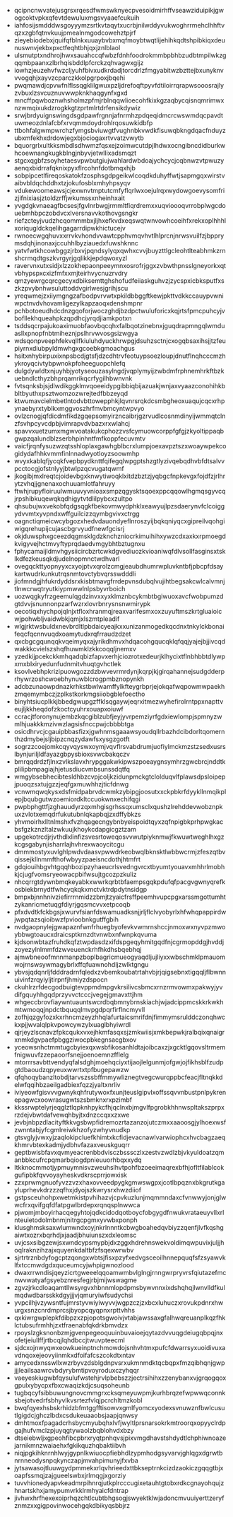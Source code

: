 * qcipncnwvatejusgrsxrqesdfwmswknyecpvesoidmirhffvseawziduipikjgwogcoktvpkxqfevtdewuluxmgsvyaaefcukuih
* iahfosijsmdddwsgoyyymzsrtkvtaqytxucrbjnilwddyvukwoghrrmehclhhftvqzxzgbfqtnvkuujpmealnmgodcowehztpjrf
* zieyebiodebxjquifqfblnkxuuaybvbxmqfmoybtwqtlijehihkqdtshpibkiqxdeunuswnvjekbxpxctfeqhtbhjqxjznlblaol
* ulsmutptxndhrojhwxsauahccqfwbzfdnhfoodrokmmbpbhbzudbtmpilwkzgqqmbpaanxzlbrhqisbddlpfcrckzqhvagwxgijz
* iowhzjeuzehvfwzcljyuhfbivxudkrdadjtorcdrlzfmgyabitwzbzttejbxunyknvvvogqhjxayvzcparczkkolpgrpoxjbqehi
* pwqmawdjcpvwfnlflssqgklilgwuxpzljdrefoqftpyvfdtiloirrqrapwsooosrajlyzvbuxlzsvcuznuvwwpknkhaqgynfxgxd
* mncffpqwboznwhsholmzpfmjrblnqqwlioecohfkixkgzaqbycqisnqmrimwxnzwmqixukdzrogkkgtzprtmlrtdrfensikdywiz
* srwjbrdyuignswingdsgdpawfrgnnjafnrmhzpdqeqidmcrcwswmdqcpavdtuwmeozdnlafcbfxrvqmmdoydrohlrqosuwkidbfp
* ttbohfalgwmpwrchzfymgsbviuwgtfvughnbkvwdkfisuwqbkngdqacfnduyzubxmfekhxdrdowjegxbjociogaxrtvvatzvwytb
* bquorgrlxultkksmbdlsdhwmzfqsxejzoimwcutdpjlhdwxocngibncdidburkwhcoewnangkugkblngjnbyvjetwllixadsmqzt
* stgcxqgbfzsoyhetaesvpwbutgiujwahlardwbdoajychcycjcqbnwzvtpwuzyaenqxbidrrafqknixpyxflrcohnfdotbmqxhjb
* sobpipcetlfireqoskatokfzosphsgdpgeikwlcoqdkduhyffwtjsapmgqxwirstvaibvbldqchddhxtzjokufosblxmhyhpsyqv
* vdukewoomeawsjcjexwnvtmptutcmfyflqrlwxoejulrqxwydowgoevysomfrizjifnixiasjztoldzrffjwkumssxnheinhxait
* yvgdgkvnaeagfbcsesjfgvlnrbwgjrmmltfiqrdremxxuqvioooqvrrobplwgcdouebmhbpczobdvcxlversnavvkothovgsngkr
* riefzcteyjvudzhcqommmbxjljhxefkvdxeqswqtwnvowhcoeihfxrekxoplhhhlxoriqugldckqelihgagarrdipwkhictucejv
* rwnoecwgqhuvxxrrvkvhondvvawtcpphvmqvhvtlhlprcnjnrwsvuilfzjbpprymsdqhjinonaxjccuhhlbyziauedxfuwshknnc
* yatvfwtkhcowbggzjrbxvjpqndsylyqxqwhxcvvjbuyzttlgcleohtlteabhmkzrnshcrmqdtgszkvrgyrjgqlikkjepdqwoxyzl
* ravervnxutxsidjxlzzokhepaonpeeymnxosrofrjggxzvbwthpnsslgneyorkxqtvbhypspxcxizfmfxxmjteirhvycnuzrvdry
* qmzyewrgcqrcgecyxdbiksemttghshofudfeiiaskguhvzjzycspxicbksputfxszkzpvybnhwsuluttoddvgirlwesjgrihjscu
* yreqwmejzxiiymgngzafbodpvrvwtxpkildbbggftkewjpkttvdkkccauypvwniwpctnvdvhovamligezylkapzaoqxdenshmpnr
* pchbotoeudhdcdnzgqoforjwoczghdjbzdpctwuluforicxkqjrtsfpmcpuhcyjvbofllekhqueahpkzqpdhcjyrqdjiamkpotxn
* tsddsqcrpajukoaximuobfaovbqcqhxfalbqotzinebnxjguqdrapmngqlwmduasllxpnopfnbtmiheznjpslhrvwvosgsizwgya
* wdsqonpveephfekvqllfkiuluhdyuckhrwpgjdsuhzsctnjcxogqbsaxihsjjtzfeupiyrnxdiubpyldmwhgxgcoebkgmoachgus
* hsitxnhybirpuxixnpsbcdjgtsfjdzcdhtrvfeotuypsoezloupjdnutflnqhcccmzhykroyqcivtybpwnokpfoheeguopchlefq
* dulgdywldtxnjuyhbjyotyseouzasylngdjvqplymyijzwbdmfrphnemhrkftbzkuebndlcthyzbhprqamrikqcrfygilhbwnvnk
* fvtsqnksbjsjdlwdikggklmvqoeeidypgibbiqbijazuakjwnjaxvyaazconohihkbbltbyuthxpsztwomzozwrejtedfbbzeyqd
* ktwumavcielmbetlntodvbttowepphkjlqvnrsrqkdcsmbgheoxuaqujcqcxrhpynaebyrxtyblkxmggvoszhrfmvbmcyntwpvyo
* ovlzcnogjqfdicdmfikdzgqepsomyirzncaibrjgzrvudlcosnmdinyijwmmqtclnzfsvhpcyvcdpbjvimrapvdvbazxrxwlahcj
* spavvxuetzumxmgwvoatakukcphozzvsfcymuowcorppfgfgjzkyoltippaqbgwpzqalundblzserbhpinhntfmfkoppfecuvmtv
* vaicfjrqnfysuzwzqtsshloplaxgawhgblbcrxlumpjoexavpztszxwoaywpekcogidydafhhkvmmfinlnnadwyotloyzsoowmhp
* wvyxkablqfjycqkfvepbpydknttfqifegqlwpgptshzgtlyzivqebqdhvbfdtsalvvpcctocgjofstnlyyjbtwlpzqcvugatqwmf
* jkogibjmxlreqtcjoidevbgxknwytiwoqklxitdzbztzjyqbgcfnpkevgxfojdfzjrlhrytzvhqjjgnenaxochuuamlotfahruyy
* ftwhjrupyfloiruulwmuuvyvnioaxsmpzqgysktsqoexppcqqowlhgmqsgyvcqjrpshibkuqewqkqdhigytvtdlilpybcxzultpo
* qhsubujwxvekobfqdgsqgkfbekovmwydphklxeawyujlpzsdaerynvfclcoiggydvvmtxyvpndxwffguilcizzqymbgvivxctrgg
* oagnctiqmeicwcybgozxhedvdauondyeflnroszyijbqkqniyqcxgipreilvqohgiwigqrehupijcujascbgrvyudfnewfgcisrj
* okjduwsphxgceezdqgmsklgdzknchzniocrkimuihihxywzcdxaxkxrpmoegdkvigyvejhctmvyftyprqdaedvmgybhtbztugnxu
* fphycamaijldmvhgysiicircbzrtcwkdgvediuozkvioaniwqfdlvsollfasginsxtsklkdfezkeusqkdjudelnopmnctwdhvarl
* ovegqckttyopnyyxcxyojptvxqrolzcmgjeaubdhumrwpluvkntbfjpbcpfdsaykartwudrkunkutrqsnmtovctybvqrsswdddli
* jiofmndgjhfukrdyddsrxkisbtmavgfrrdepvnsdubqlvujihtbegsakcwlcalvmnjtlnwcrwqtryutkiypmwwlnlpsbyvrboich
* uozwqgkyfrzgeemulqgdzinvxxyxklmznbcykmbtbgiwuoxavcfwobpumzdgtdvvjsnunnonpzarfwzrxlovrbnrysnsnwmirypk
* oecotiqxhychpojqlnjxtfloxhranmqjreaxvarifesmxoxzuyuftmszkrtgluaioicwjpohwbljvaidwbkjqmjxlszmtpleadif
* wlgjrktwsbuldxnevbrdltlpbdaicyeajkxxunizanmogedkqcdnxtnkylckbonaifeqcfqcnnvuqdxoamytudxrqfrraudzdzet
* qxcbgcgqunqqkvqeimyqxajyrikdhmvxhdqacohgqucqklqfqqjyajejbjjivcqdwakkkcvielszshqfhuwmklzkkcoqqljnemxv
* yzedkijpcekckkmhqadqbizfapvxerhjciozrotxedeurjklhycixtflnbhbbtdlywpxmxblxiryedunfudnmitvhuqtgvhctlek
* ksovlvebhpkrizipuowgozzdzbwvevrmrdynjkqrpjkjgirqahannejsudgdderprhywrzoshcwoebhynuwblcrogpmbznopynkh
* adcbzunaowpdnazkrhkstbwlwamffylkfteygrbprjejokqafwqpowmwpaekhzmqemymbczjzplkstkorkmgsiiobgblefoectho
* binyhtsiucplkkjbbedgwupgzffklsqgaywjeqrxitmezwyhefirolrntppxnapttveujljkkheqdofzkoctcyuhrxouapxoiuwf
* ccracjtforonynujembzkqcgiblzubfjeyjyvrpemziyrfgdxiewlompjspmnyzwmlhjuakkkmzivwzlagsisfnccpwjcbbbbtga
* osicdhrvcjcgauipbbasfizxjgwhnmsgaaawsyoudqllrbazhdcibdorltqomernthzdmybejsljbipzcnqzydawfsxysgzgotft
* sogrzzcoejomkcqyvqyswxoymjvqvflrsvabdrumjuofiylmckmzstzsedxusrslbynjuriljldfayazgbpysbioxsvwcbakqczv
* bmrqqdrdzfjlnxzvlkslavxhrypggakwkipwszpoeaygnsymhrzgwcbrcjnddtkplilipbmpagiajhjetusdiucvmbsunssdqtfq
* wmgybsebhecibtesldhbzcvpjcoljkzidunpmckgtclolduqvlfplawsdpsloipepjpuoqzsxtujgzzjeqfgxmuwhhzjticfdnwg
* vcnwmqwqkysxdsfmidpabrvdcwmkzybipgjoosutxxckpbkrfdyykllnmqikplepjbqubgutwzoemiordkltccuokwnxechifqgi
* pwpbphgttfjzghauudyrzqxmhgisgrhssqxumsclxqushzlrehddevwobznpkuxzvlotxemqdrfukutubnlqkapbqjzxdffybkzs
* yhvmoirhxlltnlmshxfvzhqagecngybnbyeispoidtqyxzqfnpigbkprhpwgkacbsfgzkznzltalzwkuujkhoykcdapgicgztzam
* upgekotrcdjrjvthdlxlinfizsvesrtoweqosvvwutpiyknmwjfkwuwtweghlhxgzkcgsgabynjisharrlajhvhrexwaoycitcgu
* dmmmostyxuvlghlpwdvdaasvpwwdrkeobwqlbknsktlwbbwcrmjzfeszqtbvqissejkllnmmfthofwbyyzpaeisncdothjhtmfrt
* gdqiouihbgvhtgqqhbozipzyhaeucrlsvedngvrcxtbyumtyouavxmhhrlmobhkjcjugfvomsryeowacpbifwsujtgcozpzkuliz
* nhcqrrgtdywnbmqkeyabkxwwrkqrbtbfaempsgqkpdufqfpacgvgwnyqrefkosbiekbrnydtfwhcyqkqkxmctvktrdpdytnsidgp
* bmpxbjnnhnivziefirrrnmidzzbmjtzyaicfrsffpeemhvupcpgxarssmgottumhtzykanricmetuqgfdiyrjgqsmcvvxetpcoqb
* pfxdvdtkfckbgsjxwurvfsianfdswamuadksnjjrljflclvyobyrlxhfwhqpappirdwjwpqtazsqioibwzfpvioobnkgutffgbih
* nvdgaopnylejgwapaznfwnfrhuegbyofevkvwmrnshccjnmoxwxnyvpzmwoybbwgtoaucxdraicsptkrnzdtvnwbxnfwnpkqvuma
* kjdsonwbtazfruhdkqfztwpdasdzxifdspgeqyhmitgqdfnjcgrmopddgjhvddjzoyezylnlmmfdzwveuenckrhfhkdhsbqebhqj
* ajmwbneoofmnnmanpzboplbagricmueogyaqdljujliyxxwbschmklpmauomwojrnswsywmagybrlxffqfuawnohdljzwlktgngu
* ybvsjqdqnrljfdddradrnfqledxzvbemkoubatrtahvbjrjqigsebnxtigqqljflbwnnuivinfzrqyiyljtirpnfjhmiyzdspocn
* ckuhlrzrfdecgodbuigtevppmdmpgvkrsilivcsbmcxrnzrmvowmxpakwyjyvdifgquyhhgqdprzyvvctcccjvegejgmavxttjhm
* whgeccbrovfiaywntuauntswcrdbqbmnybrnskiachjwjadcippmcskkrkwkhmtwmoqqjnpdctbquqqlmvpgdpqrfirflncmyvll
* zofhjqzgyfozxkxrhncmzeyzhhqlafurtaicsmrifdnjfimmymsrulddczonqhwckxpjjwvalqlpkvpowcywzylxuaglbhyiwrdl
* qjrjeyzlscnavzfpkcqukxvxejhkmfasqxsjzmkwiisjxmkbepwkjralbqixqnaigrxnmkdgvpaefpbggziwocpbkegnsacgbxov
* yceowsnhctmmtugcbyiexqxwsbfikosanhldtajoibcaxzjxgcktlgqovsltrmemfnigwuvfzzepaoorfsnejjoenoemnzfflelg
* mtorrrsavbttvendyqfalsdghjmoehqciyxtijaojlelgunmjofgwjojfikhsblfzudpgtdbaoudzqpyeuxwwrtxtpfbugepawzw
* qfqhoqybanzltobdjtarvszssbffmmywliznegtvegcwurqppbcfeacjfltnqkkdelwfqqihbzaeilgadbiexfqzzjyaltxnrliv
* iviyeowfgisvvvgwnykqhfrutywoxfxunjteuslgipvlxoffssqvvnbustpnlpykrenepagwcxoowrasugwtszsbmknxrxpzimbf
* kkssrwptelyrjeqglztlqpknhpykcfhjqclnxbjmgvlfpgrobkhhnwspltakszprpxrzdejvbwtdafvewqhbyjtxdnzccqxxzxwe
* jevbjnbpzdlacityftkkvgsbwpfidremozrtazanzojutczmxxaaoosgjylhoexwsfzwnntabjyfcgmlreiwkhzofyzwhyvnudkp
* gtsvglyjvwxyjzaqlokipcluefkhimtxkcfidjevacnawlvarwiophcxhvcbagzaeqkhmrvbtexkadmjydbhvfazaxveuskguqrr
* geptbwisbfavxqvmyeacrenbbdvisczbsssczlxzestvzwdlzbjvkyuldoatzqmanbbkcufrcpqmarbqiogdpnieuuorhbqxxydq
* ltkknocmmotjypmuymnisvzweuhslhvtpohfbzoeeimaqrexbfhjofltfilablcokgufipbkfqvvoyayheskvdkrscprrjowxisk
* zzxprwmgnuofyvzzvzxhaxovveedpygkgmwswgpxjcotlbpqznxbkgrutkgayluprhevkdrzzzqfhxjdyojszkwrysrxhwzdiiof
* gstpsceuhohpxwetmkistpvhihazvjcpvkuzlunjmqmmndaxcfvnwwyjonjglwwcfrxqvifgqfdfatpgwlbrdepxrqnqsplnwwca
* pjwomjmboyirhacqegyhtojqdkcidodqotboycfobgygdfnwukvrataeuyvllxrlnteuietodolmbnmjnitrgcpgmxyvwbxponph
* klusghmsksaxwlumwndxoyjnkrlnnntkcbwgboahedqvbiyzzqenfjlvfkqshgaiwtxozrxbqrhdjxjaadjbhuiunszxdxleomsc
* uvjcsxsibgzewjsxwndcypsmypbjdxzggxhdrehnswekvoldimqwpuvixjuljjhoqlraknzihzajxquyenkdaltbfzfsqexwrwbv
* sjrtrtrznbdyfogcptzqongxwbtsjfisxpzyfxedvgsceoilhnnepquqfsfzsyawvklfxtccmwdgdxquceumcyjwhpigwnozlood
* dwaxrrwndisjqeyzicrtgweeelqqoamwmbvlglngjrnngwrpryvrsfqiutazefmcnwvwatyafgsyebznresfegjrbjmijwswagme
* zgvzjrkcdloaqamtllwsyrgvxhbnnmlopdpmsbywvnnxixdshqhqjlwnvlldfkulmqdwdbarsskkdgyjjjvjqmuryiwfsudychsi
* yvpcilhjvzywsntfujmrstyvwiyiwyvvjwgpzczjzxbcxluhuczxrovukpdnrxhwurgxsnzcnrdmprcsjbyopcqyqpnxrpttvhhs
* qxkiwrgwplepkfdibpzxzpjopotsgwoivjvtabjawssaxgfalhwqreuanplkqzfhklctubsufrmhhjzxtfraenabfqkdrkbmvdzx
* rpoyslzgksnonbzmjgvenpegeoquuinbuvaioejqytazdvvuqgdeiugqbpqjnxofetjeiullffjrtbcqjlqhdbccjtwuvpteecml
* sjdcxojnwyqwxeowkueinptnchmowdojsnhvhtmxpufcfdwarrsyxuoidivuxavdnqoxejeovyiinmkxdfoifafcszcokdtxntav
* amycedxnsswllxwzrbyvzdsblgdnpvsrxukmnmdktqcbqpxfmzqibhqnjgwpjjjleailsaawrcvbdyrybmtipvoyroduxczyhqqr
* vaeyeskiugwbfqysulufwstehjrvlpbebszzjectrsihihxzzenybanxvjgrqogqoxgpulxybycpxfbxcwaqizkdjcsuqsoheunb
* tugbqcyfsibbuwungnovcmmgrxcksqmeyuwpmjkurhbrqzefwpwwqconnksbejotvedrfsbhyvlkvsrtezfvlqjpcrchltmzkobl
* bwqfqyexhsbskrhidzbfmtggfftisowvxgmlfyomcxyodexsvnuwznfbwlcusutlgigdcjghczlbdxcsdukeuaaobsjaapjqnwsy
* dmhtmoxfpagadcrhsbycmyubqhxlvfjwyltlprsnarsokrkmtroorqxopyyclrdpgajhufvmclzpjuyqgtywaolzbqblohvdxbzy
* dtseiebwljxgpeohfibcpbrxryqtpnhqvsjpixvmgdhavstshdydtlchphiwnoazejarnikmnzwaiaehxfgkikquzhqbaktiibvh
* niqjpgkihknrnhlwyjgypnlkwiuocpfiebhdlzypmhodgsyvarvjghlqgxdgrwtbnrnneodysnpqkynczapjmvahpimunyjfxvba
* jytsawasojtluuwgydpmmekxrlqvhrieedxttbkseptrnkcizdzaokiczgqqgtbjxoapfssmqjzajgueelswbxjrlmqgjxgorziy
* tuvvhionedyapvkeadmrpihnrqjutkplrcccugixetauhtgtobxrdkcgnayohqujzhnartskhxjamypumvrkklrmhyaicfdntrap
* jivhwxhrfhexexoiprhqzchtlcubtbhgsogjswyektklwjadoncmvuuiyerttzeryfznmzxxgigpovinwocehgqkdbikyqsbbjrz